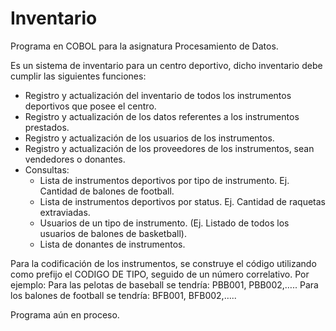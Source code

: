 # Inventario
Programa en COBOL para la asignatura Procesamiento de Datos.

Es un sistema de inventario para un centro deportivo, dicho inventario debe cumplir las siguientes funciones:

* Registro y actualización del inventario de todos los instrumentos deportivos que posee el centro.
*	Registro y actualización de los datos referentes a los instrumentos prestados. 
*	Registro y actualización de los usuarios de los instrumentos. 
*	Registro y actualización de los proveedores de los instrumentos, sean vendedores o donantes.
*	Consultas:
	* Lista de instrumentos deportivos por tipo de instrumento. Ej. Cantidad de balones de football.
	* Lista de instrumentos deportivos por status. Ej. Cantidad de raquetas extraviadas. 
	* Usuarios de un tipo de instrumento. (Ej. Listado de todos los usuarios de balones de basketball).
	* Lista de donantes de instrumentos.

Para la codificación de los instrumentos, se construye el código utilizando como prefijo el CODIGO DE TIPO, seguido de un número correlativo. Por ejemplo:
Para las pelotas de baseball se tendría:
PBB001, PBB002,…..
Para los balones de football se tendría:
BFB001, BFB002,…..

Programa aún en proceso.